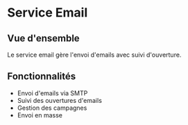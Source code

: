 # Service Email

## Vue d'ensemble

Le service email gère l'envoi d'emails avec suivi d'ouverture.

## Fonctionnalités

- Envoi d'emails via SMTP
- Suivi des ouvertures d'emails
- Gestion des campagnes
- Envoi en masse 